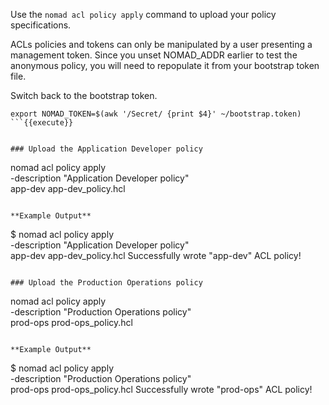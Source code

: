 Use the `nomad acl policy apply` command to upload your policy specifications.

ACLs policies and tokens can only be manipulated by a user presenting a
management token. Since you unset NOMAD_ADDR earlier to test the anonymous
policy, you will need to repopulate it from your bootstrap token file.

Switch back to the bootstrap token.

```
export NOMAD_TOKEN=$(awk '/Secret/ {print $4}' ~/bootstrap.token)
```{{execute}}


### Upload the Application Developer policy

```
nomad acl policy apply \
  -description "Application Developer policy" \
  app-dev app-dev_policy.hcl
```{{execute}}

**Example Output**

```
$ nomad acl policy apply \
  -description "Application Developer policy" \
  app-dev app-dev_policy.hcl
Successfully wrote "app-dev" ACL policy!
```

### Upload the Production Operations policy

```
nomad acl policy apply \
  -description "Production Operations policy" \
  prod-ops prod-ops_policy.hcl
```{{execute}}

**Example Output**

```
$ nomad acl policy apply \
  -description "Production Operations policy" \
  prod-ops prod-ops_policy.hcl
Successfully wrote "prod-ops" ACL policy!
```
